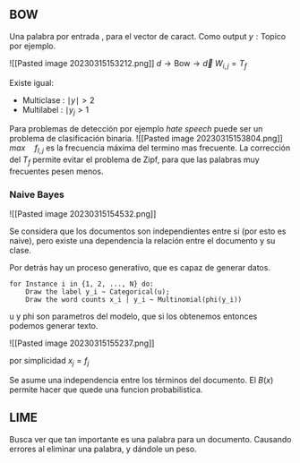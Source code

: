 
## BOW

Una palabra por entrada , para el vector de caract.
Como output $y : \text{Topico}$ por ejemplo.

![[Pasted image 20230315153212.png]]
$d \to \text{Bow} \to \vec{d}$
$W_{i,j} = T_{f}$

Existe igual:
- Multiclase : $\mid y\mid > 2$
- Multilabel : $\mid y_{j} > 1$

Para problemas de detección por ejemplo *hate speech* puede ser un problema de clasificación binaria. 
![[Pasted image 20230315153804.png]]
$max \quad f_{l,j}$ es la frecuencia máxima del termino mas frecuente.
La corrección del $T_{f}$ permite evitar el problema de Zipf, para que las palabras muy frecuentes pesen menos.

### Naive Bayes
![[Pasted image 20230315154532.png]]

Se considera que los documentos son independientes entre si (por esto es naive), pero existe una dependencia la relación entre el documento y su clase. 

Por detrás hay un proceso generativo, que es capaz de generar datos. 

```
for Instance i in {1, 2, ..., N} do:
	Draw the label y_i ~ Categorical(u);
	Draw the word counts x_i | y_i ~ Multinomial(phi(y_i))
```

u  y phi son parametros del modelo, que si los obtenemos entonces podemos generar texto.

![[Pasted image 20230315155237.png]]

por simplicidad $x_{j}=f_{j}$

Se asume una independencia entre los términos del documento. 
El $B(x)$ permite hacer que quede una funcion probabilistica.

## LIME

Busca ver que tan importante es una palabra para un documento. Causando errores al eliminar una palabra, y dándole un peso.